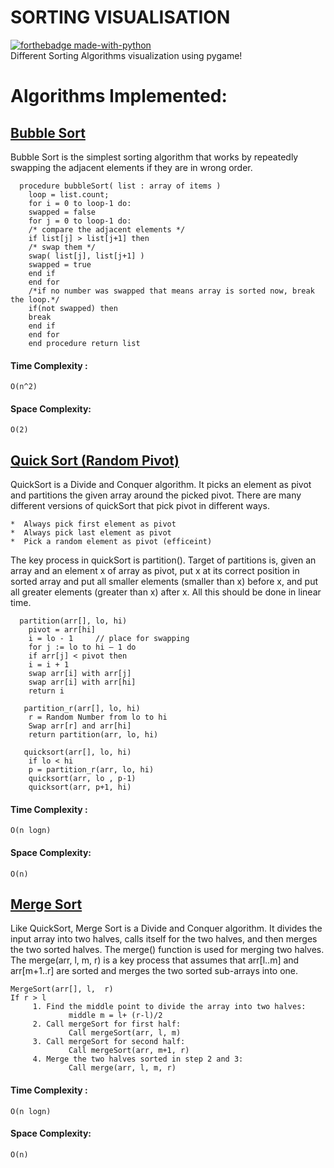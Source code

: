 # SORTING VISUALISATION
[![forthebadge made-with-python](http://ForTheBadge.com/images/badges/made-with-python.svg)](https://www.python.org/)<br/>
Different Sorting Algorithms visualization using pygame!


#  Algorithms Implemented:

## [Bubble Sort](https://www.geeksforgeeks.org/bubble-sort/)

Bubble Sort is the simplest sorting algorithm that works by repeatedly swapping the adjacent elements if they are in wrong order.
```
  procedure bubbleSort( list : array of items )
	loop = list.count;
	for i = 0 to loop-1 do:
	swapped = false
	for j = 0 to loop-1 do:
	/* compare the adjacent elements */
	if list[j] > list[j+1] then
	/* swap them */
	swap( list[j], list[j+1] )
	swapped = true
	end if
	end for
	/*if no number was swapped that means array is sorted now, break the loop.*/
	if(not swapped) then
	break
	end if
	end for
	end procedure return list
```
#### Time Complexity : 
```
O(n^2)
```
#### Space Complexity:
```
O(2)
```

## [Quick Sort (Random Pivot)](https://www.geeksforgeeks.org/quick-sort/)
	
QuickSort is a Divide and Conquer algorithm. It picks an element as pivot and partitions the given array around the picked pivot. There are many different versions of quickSort that pick pivot in different ways.

	*  Always pick first element as pivot
	*  Always pick last element as pivot
	*  Pick a random element as pivot (efficeint)

The key process in quickSort is partition(). Target of partitions is, given an array and an element x of array as pivot, put x at its correct position in sorted array and put all smaller elements (smaller than x) before x, and put all greater elements (greater than x) after x. All this should be done in linear time.
```
  partition(arr[], lo, hi) 
	pivot = arr[hi]
	i = lo - 1     // place for swapping
	for j := lo to hi – 1 do
	if arr[j] < pivot then
	i = i + 1
	swap arr[i] with arr[j]
	swap arr[i] with arr[hi]
	return i

   partition_r(arr[], lo, hi)
	r = Random Number from lo to hi
	Swap arr[r] and arr[hi]
	return partition(arr, lo, hi)

   quicksort(arr[], lo, hi)
	if lo < hi
	p = partition_r(arr, lo, hi)
	quicksort(arr, lo , p-1)
	quicksort(arr, p+1, hi)
```
#### Time Complexity : 
```
O(n logn)
```
#### Space Complexity:
```
O(n)
```
## [Merge Sort](https://www.geeksforgeeks.org/merge-sort/)
Like QuickSort, Merge Sort is a Divide and Conquer algorithm. It divides the input array into two halves, calls itself for the two halves, and then merges the two sorted halves. The merge() function is used for merging two halves. The merge(arr, l, m, r) is a key process that assumes that arr[l..m] and arr[m+1..r] are sorted and merges the two sorted sub-arrays into one.
```
MergeSort(arr[], l,  r)
If r > l
     1. Find the middle point to divide the array into two halves:  
             middle m = l+ (r-l)/2
     2. Call mergeSort for first half:   
             Call mergeSort(arr, l, m)
     3. Call mergeSort for second half:
             Call mergeSort(arr, m+1, r)
     4. Merge the two halves sorted in step 2 and 3:
             Call merge(arr, l, m, r)
```
#### Time Complexity : 
```
O(n logn)
```
#### Space Complexity:
```
O(n)
```
